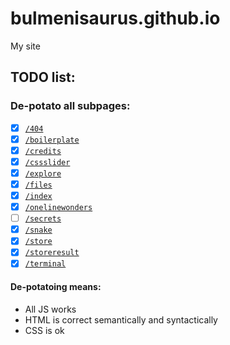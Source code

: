 # bulmenisaurus.github.io
My site


## TODO list:
### De-potato all subpages:
- [x] [`/404`](https://bulmenisaurus.github.io/404)
- [x] [`/boilerplate`](https://bulmenisaurus.github.io/boilerplate)
- [x] [`/credits`](https://bulmenisaurus.github.io/credits)
- [x] [`/cssslider`](https://bulmenisaurus.github.io/cssslider)
- [x] [`/explore`](https://bulmenisaurus.github.io/explore)
- [x] [`/files`](https://bulmenisaurus.github.io/files)
- [x] [`/index`](https://bulmenisaurus.github.io/index)
- [x] [`/onelinewonders`](https://bulmenisaurus.github.io/onelinewonders)
- [ ] [`/secrets`](https://bulmenisaurus.github.io/secrets)
- [x] [`/snake`](https://bulmenisaurus.github.io/snake)
- [x] [`/store`](https://bulmenisaurus.github.io/store)
- [x] [`/storeresult`](https://bulmenisaurus.github.io/storeresult)
- [x] [`/terminal`](https://bulmenisaurus.github.io/terminal)

#### De-potatoing means:

 - All JS works
 - HTML is correct semantically and syntactically
 - CSS is ok